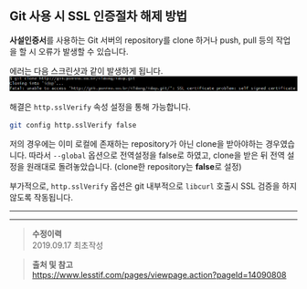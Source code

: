 ## Git 사용 시 SSL 인증절차 해제 방법

**사설인증서**를 사용하는 Git 서버의 repository를 clone 하거나 push, pull 등의 작업을 할 시 오류가 발생할 수 있습니다.

에러는 다음 스크린샷과 같이 발생하게 됩니다.
![CSRF 구글 검색 결과](/images/disable-ssl-verify-01.png)

해결은 `http.sslVerify` 속성 설정을 통해 가능합니다.

```sh
git config http.sslVerify false
```

저의 경우에는 이미 로컬에 존재하는 repository가 아닌 clone을 받아야하는 경우였습니다.
따라서 `--global` 옵션으로 전역설정을 false로 하였고, clone을 받은 뒤 전역 설정을 원래대로 돌려놓았습니다.
(clone한 repository는 **false**로 설정)

부가적으로, `http.sslVerify` 옵션은 git 내부적으로 `libcurl` 호출시 SSL 검증을 하지 않도록 작동됩니다.

___

___

>**수정이력**  
2019.09.17 최초작성

>**출처 및 참고**  
https://www.lesstif.com/pages/viewpage.action?pageId=14090808